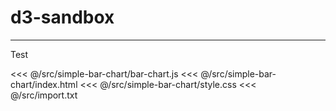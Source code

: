 # d3-sandbox
---

Test

<ScriptEditor>
<<< @/src/simple-bar-chart/bar-chart.js
<<< @/src/simple-bar-chart/index.html
<<< @/src/simple-bar-chart/style.css
<<< @/src/import.txt
</ScriptEditor>

